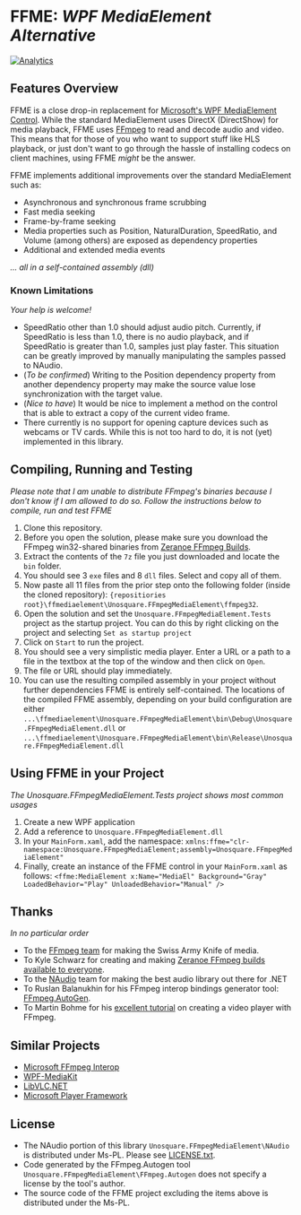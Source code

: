 # FFME: *WPF MediaElement Alternative*
[![Analytics](https://ga-beacon.appspot.com/UA-8535255-2/unosquare/ffmediaelement/)](https://github.com/igrigorik/ga-beacon)

## Features Overview
FFME is a close drop-in replacement for <a href="https://msdn.microsoft.com/en-us/library/system.windows.controls.mediaelement(v=vs.110).aspx">Microsoft's WPF MediaElement Control</a>. While the standard MediaElement uses DirectX (DirectShow) for media playback, FFME uses <a href="http://ffmpeg.org/">FFmpeg</a> to read and decode audio and video. This means that for those of you who want to support stuff like HLS playback, or just don't want to go through the hassle of installing codecs on client machines, using FFME *might* be the answer. 

FFME implements additional improvements over the standard MediaElement such as:
- Asynchronous and synchronous frame scrubbing
- Fast media seeking
- Frame-by-frame seeking
- Media properties such as Position, NaturalDuration, SpeedRatio, and Volume (among others) are exposed as dependency properties
- Additional and extended media events 

*... all in a self-contained assembly (dll)*

### Known Limitations
*Your help is welcome!*

- SpeedRatio other than 1.0 should adjust audio pitch. Currently, if SpeedRatio is less than 1.0, there is no audio playback, and if SpeedRatio is greater than 1.0, samples just play faster. This situation can be greatly improved by manually manipulating the samples passed to NAudio.
- (*To be confirmed*) Writing to the Position dependency property from another dependency property may make the source value lose synchronization with the target value.
- (*Nice to have*) It would be nice to implement a method on the control that is able to extract a copy of the current video frame.
- There currently is no support for opening capture devices such as webcams or TV cards. While this is not too hard to do, it is not (yet) implemented in this library.

## Compiling, Running and Testing
*Please note that I am unable to distribute FFmpeg's binaries because I don't know if I am allowed to do so. Follow the instructions below to compile, run and test FFME*

1. Clone this repository.
2. Before you open the solution, please make sure you download the FFmpeg win32-shared binaries from <a href="http://ffmpeg.zeranoe.com/builds/win32/shared/ffmpeg-3.0.1-win32-shared.7z">Zeranoe FFmpeg Builds</a>.
3. Extract the contents of the <code>7z</code> file you just downloaded and locate the <code>bin</code> folder.
4. You should see 3 <code>exe</code> files and 8 <code>dll</code> files. Select and copy all of them.
5. Now paste all 11 files from the prior step onto the following folder (inside the cloned repository): <code>{repositiories root}\ffmediaelement\Unosquare.FFmpegMediaElement\ffmpeg32</code>.
6. Open the solution and set the <code>Unosquare.FFmpegMediaElement.Tests</code> project as the startup project. You can do this by right clicking on the project and selecting <code>Set as startup project</code>
7. Click on <code>Start</code> to run the project.
8. You should see a very simplistic media player. Enter a URL or a path to a file in the textbox at the top of the window and then click on <code>Open</code>.
9. The file or URL should play immediately.
10. You can use the resulting compiled assembly in your project without further dependencies FFME is entirely self-contained. The locations of the compiled FFME assembly, depending on your build configuration are either <code>...\ffmediaelement\Unosquare.FFmpegMediaElement\bin\Debug\Unosquare.FFmpegMediaElement.dll</code> or <code>...\ffmediaelement\Unosquare.FFmpegMediaElement\bin\Release\Unosquare.FFmpegMediaElement.dll</code>

## Using FFME in your Project
*The Unosquare.FFmpegMediaElement.Tests project shows most common usages*

1. Create a new WPF application
2. Add a reference to <code>Unosquare.FFmpegMediaElement.dll</code>
3. In your <code>MainForm.xaml</code>, add the namespace: <code>xmlns:ffme="clr-namespace:Unosquare.FFmpegMediaElement;assembly=Unosquare.FFmpegMediaElement"</code>
4. Finally, create an instance of the FFME control in your <code>MainForm.xaml</code> as follows: `<ffme:MediaElement x:Name="MediaEl" Background="Gray" LoadedBehavior="Play" UnloadedBehavior="Manual" />`

## Thanks
*In no particular order*

- To the <a href="http://ffmpeg.org/">FFmpeg team</a> for making the Swiss Army Knife of media.
- To Kyle Schwarz for creating and making <a href="http://ffmpeg.zeranoe.com/builds/">Zeranoe FFmpeg builds available to everyone</a>.
- To the <a href="https://github.com/naudio/NAudio">NAudio</a> team for making the best audio library out there for .NET
- To Ruslan Balanukhin for his FFmpeg interop bindings generator tool: <a href="https://github.com/Ruslan-B/FFmpeg.AutoGen">FFmpeg.AutoGen</a>.
- To Martin Bohme for his <a href="http://dranger.com/ffmpeg/">excellent tutorial</a> on creating a video player with FFmpeg.

## Similar Projects
- <a href="https://github.com/Microsoft/FFmpegInterop">Microsoft FFmpeg Interop</a>
- <a href="https://github.com/Sascha-L/WPF-MediaKit">WPF-MediaKit</a>
- <a href="https://libvlcnet.codeplex.com/">LibVLC.NET</a>
- <a href="http://playerframework.codeplex.com/">Microsoft Player Framework</a>

## License
- The NAudio portion of this library <code>Unosquare.FFmpegMediaElement\NAudio</code> is distributed under Ms-PL. Please see <a href="https://github.com/unosquare/ffmediaelement/blob/master/Unosquare.FFmpegMediaElement/NAudio/LICENSE.txt">LICENSE.txt</a>.
- Code generated by the FFmpeg.Autogen tool <code>Unosquare.FFmpegMediaElement\FFmpeg.Autogen</code> does not specify a license by the tool's author.
- The source code of the FFME project excluding the items above is distributed under the Ms-PL.
